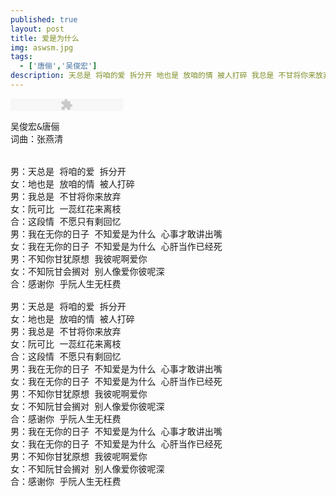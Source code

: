 ```yaml
---
published: true
layout: post
title: 爱是为什么
img: aswsm.jpg
tags: 
  - ['唐俪','吴俊宏']
description: 天总是 将咱的爱 拆分开 地也是 放咱的情 被人打碎 我总是 不甘将你来放弃 阮可比 一蕊红花来离枝 这段情 不愿只有剩回忆 我在无你的日子 不知爱是为什么 心事才敢讲出嘴 我在无你的日子 不知爱是为什么 心肝当作已经死 不知你甘犹原想 我彼呢啊爱你 不知阮甘会搁对 别人像爱你彼呢深 感谢你 乎阮人生无枉费
---
```


<p><embed src="http://sablogbae.cdn.duapp.com/mp3/dewplayer.swf?mp3=http://bcs.kooker.jp/sablog/2014/03/11/c5f3bc1d026758239af25d8d9a23b939.mp3&autostart=0&autoreplay=1&volume=90" type="application/x-shockwave-flash" width="180" height="20" quality="high" /></p>

<pre>
吴俊宏&唐俪
词曲：张燕清


男：天总是 将咱的爱 拆分开
女：地也是 放咱的情 被人打碎
男：我总是 不甘将你来放弃
女：阮可比 一蕊红花来离枝
合：这段情 不愿只有剩回忆
男：我在无你的日子 不知爱是为什么 心事才敢讲出嘴
女：我在无你的日子 不知爱是为什么 心肝当作已经死
男：不知你甘犹原想 我彼呢啊爱你
女：不知阮甘会搁对 别人像爱你彼呢深
合：感谢你 乎阮人生无枉费

男：天总是 将咱的爱 拆分开
女：地也是 放咱的情 被人打碎
男：我总是 不甘将你来放弃
女：阮可比 一蕊红花来离枝
合：这段情 不愿只有剩回忆
男：我在无你的日子 不知爱是为什么 心事才敢讲出嘴
女：我在无你的日子 不知爱是为什么 心肝当作已经死
男：不知你甘犹原想 我彼呢啊爱你
女：不知阮甘会搁对 别人像爱你彼呢深
合：感谢你 乎阮人生无枉费
男：我在无你的日子 不知爱是为什么 心事才敢讲出嘴
女：我在无你的日子 不知爱是为什么 心肝当作已经死
男：不知你甘犹原想 我彼呢啊爱你
女：不知阮甘会搁对 别人像爱你彼呢深
合：感谢你 乎阮人生无枉费
</pre>
